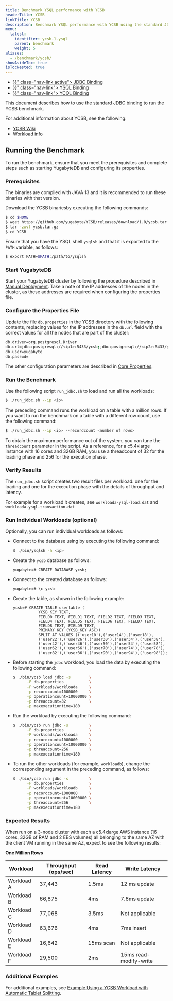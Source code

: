 ```yaml
---
title: Benchmark YSQL performance with YCSB
headerTitle: YCSB
linkTitle: YCSB
description: Benchmark YSQL performance with YCSB using the standard JDBC binding.
menu:
  latest:
    identifier: ycsb-1-ysql
    parent: benchmark
    weight: 5
aliases:
  - /benchmark/ycsb/
showAsideToc: true
isTocNested: true
---
```


<ul class="nav nav-tabs-alt nav-tabs-yb">

  <li >
    <a href="{{< relref "./ycsb-jdbc.md" >}}" class="nav-link active">
      <i class="icon-postgres" aria-hidden="true"></i>
      JDBC Binding
    </a>
  </li>

  <li >
    <a href="{{< relref "./ycsb-ysql.md" >}}" class="nav-link">
      <i class="icon-postgres" aria-hidden="true"></i>
      YSQL Binding
    </a>
  </li>

  <li >
    <a href="{{< relref "./ycsb-ycql.md" >}}" class="nav-link">
      <i class="icon-cassandra" aria-hidden="true"></i>
      YCQL Binding
    </a>
  </li>

</ul>

This document describes how to use the standard JDBC binding to run the YCSB benchmark.

For additional information about YCSB, see the following: 

* [YCSB Wiki](https://github.com/brianfrankcooper/YCSB/wiki)
* [Workload info](https://github.com/brianfrankcooper/YCSB/wiki/Core-Workloads)

## Running the Benchmark

To run the benchmark, ensure that you meet the prerequisites and complete steps such as starting YugabyteDB and configuring its properties.

### Prerequisites

The binaries are compiled with JAVA 13 and it is recommended to run these binaries with that version.

Download the YCSB binariesby executing the following commands:

```sh
$ cd $HOME
$ wget https://github.com/yugabyte/YCSB/releases/download/1.0/ycsb.tar.gz
$ tar -zxvf ycsb.tar.gz
$ cd YCSB
```

Ensure that you have the YSQL shell `ysqlsh` and that it is exported to the `PATH` variable, as follows:
```sh
$ export PATH=$PATH:/path/to/ysqlsh
```

### Start YugabyteDB

Start your YugabyteDB cluster by following the procedure described in [Manual Deployment](../../deploy/manual-deployment/).
Take a note of the IP addresses of the nodes in the cluster, as these addresses are required when configuring the properties file.

### Configure the Properties File

Update the file `db.properties` in the YCSB directory with the following contents, replacing values for the IP addresses in the `db.url` field with the correct values for all the nodes that are part of the cluster:

```sh
db.driver=org.postgresql.Driver
db.url=jdbc:postgresql://<ip1>:5433/ycsb;jdbc:postgresql://<ip2>:5433/ycsb;jdbc:postgresql://<ip3>:5433/ycsb;
db.user=yugabyte
db.passwd=
```

The other configuration parameters are described in [Core Properties](https://github.com/brianfrankcooper/YCSB/wiki/Core-Properties).

### Run the Benchmark

Use the following script `run_jdbc.sh` to load and run all the workloads:

```sh
$ ./run_jdbc.sh --ip <ip>
```

The preceding command runs the workload on a table with a million rows. If you want to run the benchmark on a table with a different row count, use the following command:
```sh
$ ./run_jdbc.sh --ip <ip> --recordcount <number of rows>
```


To obtain the maximum performance out of the system, you can tune the `threadcount` parameter in the script. As a reference, for a c5.4xlarge instance with 16 cores and 32GB RAM, you use a threadcount of 32 for the loading phase and 256 for the execution phase.

### Verify Results

The `run_jdbc.sh` script creates two result files per workload: one for the loading and one for the execution phase with the details of throughput and latency.

For example for a workload it creates, see `workloada-ysql-load.dat` and `workloada-ysql-transaction.dat`

### Run Individual Workloads (optional)

Optionally, you can run individual workloads as follows:

- Connect to the database using by executing the following command:

  ```sh
  $ ./bin/ysqlsh -h <ip>
  ```

- Create the `ycsb` database as follows:

  ```postgres
  yugabyte=# CREATE DATABASE ycsb;
  ```

- Connect to the created database as follows:

  ```postgres
  yugabyte=# \c ycsb
  ```

- Create the table, as shown in the following example:

  ```postgres
  ycsb=# CREATE TABLE usertable (
             YCSB_KEY TEXT,
             FIELD0 TEXT, FIELD1 TEXT, FIELD2 TEXT, FIELD3 TEXT,
             FIELD4 TEXT, FIELD5 TEXT, FIELD6 TEXT, FIELD7 TEXT,
             FIELD8 TEXT, FIELD9 TEXT,
             PRIMARY KEY (YCSB_KEY ASC))
             SPLIT AT VALUES (('user10'),('user14'),('user18'),
             ('user22'),('user26'),('user30'),('user34'),('user38'),
             ('user42'),('user46'),('user50'),('user54'),('user58'),
             ('user62'),('user66'),('user70'),('user74'),('user78'),
             ('user82'),('user86'),('user90'),('user94'),('user98'));
  ```

- Before starting the `jdbc` workload, you load the data by executing the following command:

  ```sh
  $ ./bin/ycsb load jdbc -s        \
        -P db.properties           \
        -P workloads/workloada     \
        -p recordcount=1000000     \
        -p operationcount=10000000 \
        -p threadcount=32          \
        -p maxexecutiontime=180
  ```

- Run the workload by executing the following command:

  ```sh
  $ ./bin/ycsb run jdbc -s         \
        -P db.properties           \
        -P workloads/workloada     \
        -p recordcount=1000000     \
        -p operationcount=10000000 \
        -p threadcount=256         \
        -p maxexecutiontime=180
  ```

- To run the other workloads (for example, `workloadb`), change the corresponding argument in the preceding command, as follows:

  ```sh
  $ ./bin/ycsb run jdbc -s         \
        -P db.properties           \
        -P workloads/workloadb     \
        -p recordcount=1000000     \
        -p operationcount=10000000 \
        -p threadcount=256         \
        -p maxexecutiontime=180
  ```

### Expected Results

When run on a 3-node cluster with each a c5.4xlarge AWS instance (16 cores, 32GB of RAM and 2 EBS volumes) all belonging to the same AZ with the client VM running in the same AZ, expect to see the following results:

**One Million Rows**

| Workload | Throughput (ops/sec) | Read Latency | Write Latency
-------------|-----------|------------|------------|
Workload A | 37,443 | 1.5ms | 12 ms update
Workload B | 66,875 | 4ms | 7.6ms update
Workload C | 77,068 | 3.5ms | Not applicable
Workload D | 63,676 | 4ms | 7ms insert
Workload E | 16,642 | 15ms scan | Not applicable
Workload F | 29,500 | 2ms | 15ms read-modify-write

### Additional Examples

For additional examples, see [Example Using a YCSB Workload with Automatic Tablet Splitting](https://docs.yugabyte.com/latest/architecture/docdb-sharding/tablet-splitting/#example-using-a-ycsb-workload-with-automatic-tablet-splitting).

